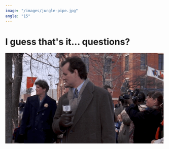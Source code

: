 ```yaml
---
image: "/images/jungle-pipe.jpg"
angle: "15"
---
```


# I guess that's it... questions?

![Drop Mic](groundhog.gif)
